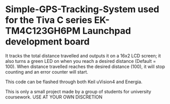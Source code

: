 # Simple-GPS-Tracking-System used for the Tiva C series EK-TM4C123GH6PM Launchpad development board

It tracks the total distance travelled and outputs it on a 16x2 LCD screen; it also turns a green LED on when you reach a desired distance (Default = 100).
When distance travelled reaches the desired distance (100), it will stop counting and an error counter will start.


This code can be flashed through both Keil uVision4 and Energia.

This is only a small project made by a group of students for university coursework.
USE AT YOUR OWN DISCRETION
